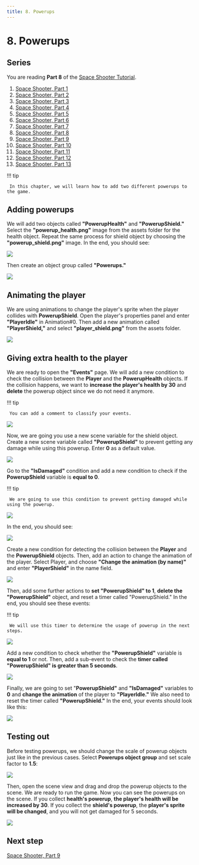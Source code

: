 ```yaml
---
title: 8. Powerups
---
```

# 8. Powerups

## Series

You are reading **Part 8** of the [Space Shooter Tutorial](/gdevelop5/tutorials/space-shooter).

1. [Space Shooter, Part 1](/gdevelop5/tutorials/space-shooter)
2. [Space Shooter, Part 2](/gdevelop5/tutorials/space-shooter/2-move-player)
3. [Space Shooter, Part 3](/gdevelop5/tutorials/space-shooter/3-shoot-and-health)
4. [Space Shooter, Part 4](/gdevelop5/tutorials/space-shooter/4-background-and-camera)
5. [Space Shooter, Part 5](/gdevelop5/tutorials/space-shooter/5-enemies)
6. [Space Shooter, Part 6](/gdevelop5/tutorials/space-shooter/6-enemy-mechanics)
7. [Space Shooter, Part 7](/gdevelop5/tutorials/space-shooter/7-meteors)
8. [Space Shooter, Part 8](/gdevelop5/tutorials/space-shooter/8-powerups)
9. [Space Shooter, Part 9](/gdevelop5/tutorials/space-shooter/9-ui)
10. [Space Shooter, Part 10](/gdevelop5/tutorials/space-shooter/10-sound-effects-music)
11. [Space Shooter, Part 11](/gdevelop5/tutorials/space-shooter/11-visual-effects)
12. [Space Shooter, Part 12](/gdevelop5/tutorials/space-shooter/12-levels)
13. [Space Shooter, Part 13](/gdevelop5/tutorials/space-shooter/13-main-menu)

!!! tip

     In this chapter, we will learn how to add two different powerups to the game.

## Adding powerups

We will add two objects called **"PowerupHealth"** and **"PowerupShield."** Select the **"powerup_health.png"** image from the assets folder for the health object. Repeat the same process for shield object by choosing the **"powerup_shield.png"** image. In the end, you should see:

![](/gdevelop5/tutorials/space-shooter/space-shooter-adding-powerup-objects.png)

Then create an object group called **"Powerups."**

![](/gdevelop5/tutorials/space-shooter/space-shooter-adding-powerup-group.png)

## Animating the player

We are using animations to change the player's sprite when the player collides with **PowerupShield**. Open the player's properties panel and enter **"PlayerIdle"** in Animation#0. Then add a new animation called **"PlayerShield,"** and select **"player_shield.png"** from the assets folder.

![](/gdevelop5/tutorials/space-shooter/space-shooter-player-animation-min.gif)

## Giving extra health to the player

We are ready to open the **"Events"** page. We will add a new condition to check the collision between the **Player** and the **PowerupHealth** objects. If the collision happens, we want to **increase the player's health by 30** and **delete** the powerup object since we do not need it anymore.

!!! tip

     You can add a comment to classify your events.

![](/gdevelop5/tutorials/space-shooter/space-shooter-player-collision-with-powerup-health.png)

Now, we are going you use a new scene variable for the shield object. Create a new scene variable called **"PowerupShield"** to prevent getting any damage while using this powerup. Enter **0** as a default value.

![](/gdevelop5/tutorials/space-shooter/space-shooter-powerup-shield-variable-min.gif)

Go to the **"IsDamaged"** condition and add a new condition to check if the **PowerupShield** variable is **equal to 0**.

!!! tip

     We are going to use this condition to prevent getting damaged while using the powerup.

![](/gdevelop5/tutorials/space-shooter/space-shooter-scale-powerups-min.gif)

In the end, you should see:

![](/gdevelop5/tutorials/space-shooter/space-shooter-check-the-poweup-shield-is-zero.png)

Create a new condition for detecting the collision between the **Player** and the **PowerupShield** objects. Then, add an action to change the animation of the player. Select Player, and choose **"Change the animation (by name)"** and enter **"PlayerShield"** in the name field.

![](/gdevelop5/tutorials/space-shooter/space-shooter-change-animation-to-shield.png)

Then, add some further actions to **set "PowerupShield" to 1**, **delete the "PowerupShield"** object, and reset a timer called "PowerupShield." In the end, you should see these events:

!!! tip

     We will use this timer to determine the usage of powerup in the next steps.

![](/gdevelop5/tutorials/space-shooter/space-shooter-player-collision-with-powerup-shield.png)

Add a new condition to check whether the **"PowerupShield"** variable is **equal to 1** or not. Then, add a sub-event to check the **timer called "PowerupShield" is greater than 5 seconds**.

![](/gdevelop5/tutorials/space-shooter/space-shooter-add-powerup-timer.png)

Finally, we are going to set "**PowerupShield"** and **"IsDamaged"** variables to **0** and **change the animation** of the player to **"PlayerIdle."** We also need to reset the timer called **"PowerupShield."** In the end, your events should look like this:

![](/gdevelop5/tutorials/space-shooter/space-shooter-chapter-8-events.png)

## Testing out

Before testing powerups, we should change the scale of powerup objects just like in the previous cases. Select **Powerups object group** and set scale factor to **1.5**:

![](/gdevelop5/tutorials/space-shooter/space-shooter-scale-powerups.png)

Then, open the scene view and drag and drop the powerup objects to the scene. We are ready to run the game. Now you can see the powerups on the scene. If you collect **health's powerup**, **the player's health will be increased by 30**. If you collect the **shield's powerup**, the **player's sprite will be changed**, and you will not get damaged for 5 seconds.

![](/gdevelop5/tutorials/space-shooter/space-shooter-chapter-8-demo-min.gif)

## Next step

[Space Shooter, Part 9](/gdevelop5/tutorials/space-shooter/9-ui)
